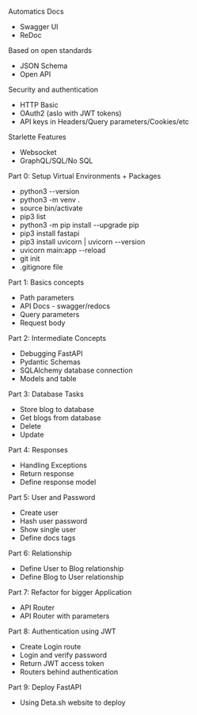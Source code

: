 Automatics Docs

- Swagger UI
- ReDoc

Based on open standards

- JSON Schema
- Open API

Security and authentication

- HTTP Basic
- OAuth2 (aslo with JWT tokens)
- API keys in Headers/Query parameters/Cookies/etc

Starlette Features

- Websocket
- GraphQL/SQL/No SQL

Part 0: Setup Virtual Environments + Packages

- python3 --version
- python3 -m venv .
- source bin/activate
- pip3 list
- python3 -m pip install --upgrade pip
- pip3 install fastapi
- pip3 install uvicorn | uvicorn --version
- uvicorn main:app --reload
- git init 
- .gitignore file

Part 1: Basics concepts

- Path parameters
- API Docs - swagger/redocs
- Query parameters
- Request body

Part 2: Intermediate Concepts

- Debugging FastAPI
- Pydantic Schemas
- SQLAlchemy database connection
- Models and table

Part 3: Database Tasks

- Store blog to database
- Get blogs from database
- Delete
- Update

Part 4: Responses

- Handling Exceptions
- Return response
- Define response model

Part 5: User and Password

- Create user
- Hash user password
- Show single user
- Define docs tags

Part 6: Relationship

- Define User to Blog relationship
- Define Blog to User relationship

Part 7: Refactor for bigger Application

- API Router
- API Router with parameters

Part 8: Authentication using JWT

- Create Login route
- Login and verify password
- Return JWT access token
- Routers behind authentication

Part 9: Deploy FastAPI

- Using Deta.sh website to deploy
